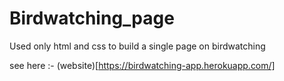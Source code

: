 # Birdwatching_page
Used only html and css to build a single page on birdwatching

see here :- (website)[https://birdwatching-app.herokuapp.com/]
